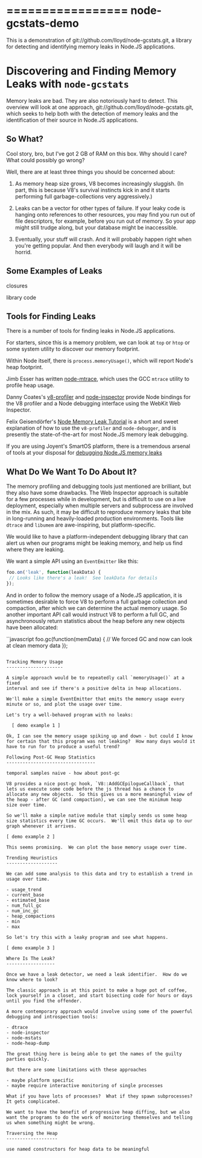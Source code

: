 =================
node-gcstats-demo
=================

This is a demonstration of git://github.com/lloyd/node-gcstats.git, a
library for detecting and identifying memory leaks in Node.JS
applications.

Discovering and Finding Memory Leaks with `node-gcstats`
========================================================

Memory leaks are bad.  They are also notoriously hard to detect.  This
overview will look at one approach,
git://github.com/lloyd/node-gcstats.git, which seeks to help both with
the detection of memory leaks and the identification of their source
in Node.JS applications.

So What?
--------

Cool story, bro, but I've got 2 GB of RAM on this box.  Why should I
care?  What could possibly go wrong?

Well, there are at least three things you should be concerned about:

1. As memory heap size grows, V8 becomes increasingly sluggish.  (In
   part, this is because V8's survival instincts kick in and it starts
   performing full garbage-collections very aggressively.)

2. Leaks can be a vector for other types of failure.  If your leaky
   code is hanging onto references to other resources, you may find
   you run out of file descriptors, for example, before you run out of
   memory.  So your app might still trudge along, but your database
   might be inaccessible.

3. Eventually, your stuff will crash.  And it will probably happen
   right when you're getting popular.  And then everybody will laugh
   and it will be horrid.

Some Examples of Leaks
----------------------

closures

library code

Tools for Finding Leaks
-----------------------

There is a number of tools for finding leaks in Node.JS applications.

For starters, since this is a memory problem, we can look at `top` or
`htop` or some system utility to discover our memory footprint.

Within Node itself, there is `process.memoryUsage()`, which will
report Node's heap footprint.

Jimb Esser has written
[node-mtrace](https://github.com/Jimbly/node-mtrace), which uses the
GCC `mtrace` utility to profile heap usage.

Danny Coates's
[v8-profiler](https://github.com/dannycoates/v8-profiler) and
[node-inspector](https://github.com/dannycoates/node-inspector)
provide Node bindings for the V8 profiler and a Node debugging
interface using the WebKit Web Inspector.

Felix Geisendörfer's [Node Memory Leak
Tutorial](https://github.com/felixge/node-memory-leak-tutorial) is a
short and sweet explanation of how to use the `v8-profiler` and
`node-debugger`, and is presently the state-of-the-art for most
Node.JS memory leak debugging.

If you are using Joyent's SmartOS platform, there is a tremendous
arsenal of tools at your disposal for [debugging Node.JS memory
leaks](http://dtrace.org/blogs/bmc/2012/05/05/debugging-node-js-memory-leaks/)

What Do We Want To Do About It?
-------------------------------

The memory profiling and debugging tools just mentioned are brilliant,
but they also have some drawbacks.  The Web Inspector approach is
suitable for a few processes while in development, but is difficult to
use on a live deployment, especially when multiple servers and
subprocess are involved in the mix.  As such, it may be difficult to
reproduce memory leaks that bite in long-running and heavily-loaded
production environments.  Tools like `dtrace` and `libumem` are
awe-inspiring, but platform-specific.

We would like to have a platform-independent debugging library that
can alert us when our programs might be leaking memory, and help us
find where they are leaking.

We want a simple API using an `EventEmitter` like this:

```javascript
foo.on('leak', function(leakData) {
 // Looks like there's a leak!  See leakData for details
});
```

And in order to follow the memory usage of a Node.JS application, it
is sometimes desirable to force V8 to perform a full garbage
collection and compaction, after which we can determine the actual
memory usage.  So another important API call would instruct V8 to
perform a full GC, and asynchronously return statistics about the heap
before any new objects have been allocated:

``javascript
foo.gc(function(memData) {
  // We forced GC and now can look at clean memory data
});
```

Tracking Memory Usage
---------------------

A simple approach would be to repeatedly call `memoryUsage()` at a fixed
interval and see if there's a positive delta in heap allocations.

We'll make a simple EventEmitter that emits the memory usage every
minute or so, and plot the usage over time.

Let's try a well-behaved program with no leaks:

  [ demo example 1 ]

Ok, I can see the memory usage spiking up and down - but could I know
for certain that this program was not leaking?  How many days would it
have to run for to produce a useful trend?

Following Post-GC Heap Statistics
---------------------------------

temporal samples naive - how about post-gc

V8 provides a nice post-gc hook, `V8::AddGCEpilogueCallback`, that
lets us execute some code before the js thread has a chance to
allocate any new objects.  So this gives us a more meaningful view of
the heap - after GC (and compaction), we can see the minimum heap
size over time.

So we'll make a simple native module that simply sends us some heap
size statistics every time GC occurs.  We'll emit this data up to our
graph whenever it arrives.

[ demo example 2 ]

This seems promising.  We can plot the base memory usage over time.

Trending Heuristics
-------------------

We can add some analysis to this data and try to establish a trend in
usage over time.

- usage_trend
- current_base
- estimated_base
- num_full_gc
- num_inc_gc
- heap_compactions
- min
- max

So let's try this with a leaky program and see what happens.

[ demo example 3 ]

Where Is The Leak?
------------------

Once we have a leak detector, we need a leak identifier.  How do we know where to look?

The classic approach is at this point to make a huge pot of coffee,
lock yourself in a closet, and start bisecting code for hours or days
until you find the offender.

A more contemporary approach would involve using some of the powerful
debugging and introspection tools:

- dtrace
- node-inspector
- node-mstats
- node-heap-dump

The great thing here is being able to get the names of the guilty
parties quickly.

But there are some limitations with these approaches

- maybe platform specific
- maybe require interactive monitoring of single processes

What if you have lots of processes?  What if they spawn subprocesses?
It gets complicated.

We want to have the benefit of progressive heap diffing, but we also
want the programs to do the work of monitoring themselves and telling
us when something might be wrong.

Traversing the Heap
-------------------

use named constructors for heap data to be meaningful
